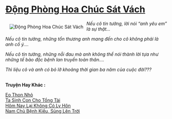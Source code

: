 <a href="https://utruyen.com/dong-phong-hoa-chuc-sat-vach/1584/" title="Động Phòng Hoa Chúc Sát Vách"><h1>Động Phòng Hoa Chúc Sát Vách</h1></a><div style="display:table"><img align="right" style="float: left; padding: 10px;" src="https://utruyen.com/images/story/200x260/dong-phong-hoa-chuc-sat-vach.jpg" alt="Động Phòng Hoa Chúc Sát Vách"><i>Nếu cô tin tưởng, lời nói “anh yêu em” là sự thật…<p></p>Nếu cô tin tưởng, những tổn thương anh mang đến cho cô không phải là anh cố ý….<p></p>Nếu cô tin tưởng, những nỗi đau mà anh không thể nói thành lời tựa như những tế bào độc bệnh lan truyền toàn thân….<p></p>Thì liệu cô và anh có bỏ lỡ khoảng thời gian ba năm của cuộc đời???</i></div><p><br><b>Truyện Hay Khác :</b></p><a href="https://utruyen.com/eo-thon-nho/17553/" alt="Eo Thon Nhỏ">Eo Thon Nhỏ</a><br/><a href="https://truyenngontinhay.wordpress.com/2019/10/03/ta-sinh-con-cho-tong-tai/" alt="Ta Sinh Con Cho Tổng Tài">Ta Sinh Con Cho Tổng Tài</a><br/><a href="https://truyenngontinhay.wordpress.com/2019/10/03/hom-nay-lai-khong-co-ly-hon/" alt="Hôm Nay Lại Không Có Ly Hôn">Hôm Nay Lại Không Có Ly Hôn</a><br/><a href="https://github.com/quanluxury/ngontinhhot/tree/master/truyenhay/18830/" alt="Nam Chủ Bệnh Kiều, Sủng Lên Trời">Nam Chủ Bệnh Kiều, Sủng Lên Trời</a><br/>